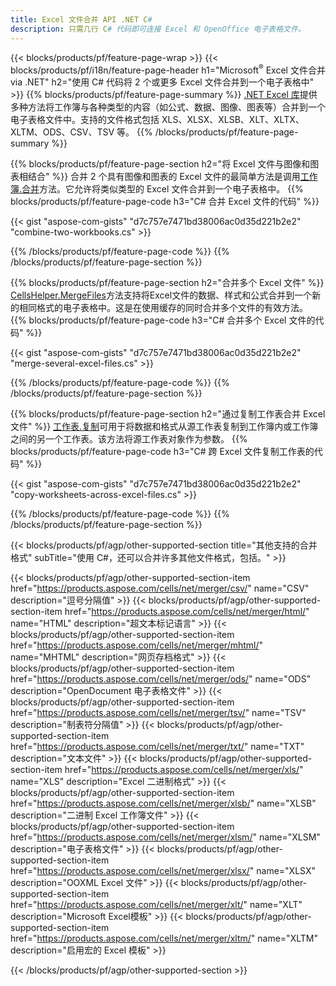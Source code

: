 ```yaml
---
title: Excel 文件合并 API .NET C#
description: 只需几行 C# 代码即可连接 Excel 和 OpenOffice 电子表格文件。
---
```

{{< blocks/products/pf/feature-page-wrap >}}
{{< blocks/products/pf/i18n/feature-page-header h1="Microsoft<sup>&reg;</sup> Excel 文件合并 via .NET" h2="使用 C# 代码将 2 个或更多 Excel 文件合并到一个电子表格中" >}}
{{% blocks/products/pf/feature-page-summary %}}
[.NET Excel 库](/cells/zh/net/)提供多种方法将工作簿与各种类型的内容（如公式、数据、图像、图表等）合并到一个电子表格文件中。支持的文件格式包括 XLS、XLSX、XLSB、XLT、XLTX、XLTM、ODS、CSV、TSV 等。
{{% /blocks/products/pf/feature-page-summary %}}

{{% blocks/products/pf/feature-page-section h2="将 Excel 文件与图像和图表相结合" %}}
合并 2 个具有图像和图表的 Excel 文件的最简单方法是调用[工作簿.合并](https://reference.aspose.com/cells/net/aspose.cells/workbook/methods/combine)方法。它允许将类似类型的 Excel 文件合并到一个电子表格中。
{{% blocks/products/pf/feature-page-code h3="C# 合并 Excel 文件的代码" %}}

{{< gist "aspose-com-gists" "d7c757e7471bd38006ac0d35d221b2e2" "combine-two-workbooks.cs" >}}

{{% /blocks/products/pf/feature-page-code %}}
{{% /blocks/products/pf/feature-page-section %}}

{{% blocks/products/pf/feature-page-section h2="合并多个 Excel 文件" %}}
[CellsHelper.MergeFiles](https://reference.aspose.com/cells/net/aspose.cells/cellshelper/methods/mergefiles)方法支持将Excel文件的数据、样式和公式合并到一个新的相同格式的电子表格中。这是在使用缓存的同时合并多个文件的有效方法。
{{% blocks/products/pf/feature-page-code h3="C# 合并多个 Excel 文件的代码" %}}

{{< gist "aspose-com-gists" "d7c757e7471bd38006ac0d35d221b2e2" "merge-several-excel-files.cs" >}}

{{% /blocks/products/pf/feature-page-code %}}
{{% /blocks/products/pf/feature-page-section %}}

{{% blocks/products/pf/feature-page-section h2="通过复制工作表合并 Excel 文件" %}}
[工作表.复制](https://reference.aspose.com/cells/net/aspose.cells/worksheet/methods/copy/index)可用于将数据和格式从源工作表复制到工作簿内或工作簿之间的另一个工作表。该方法将源工作表对象作为参数。
{{% blocks/products/pf/feature-page-code h3="C# 跨 Excel 文件复制工作表的代码" %}}

{{< gist "aspose-com-gists" "d7c757e7471bd38006ac0d35d221b2e2" "copy-worksheets-across-excel-files.cs" >}}

{{% /blocks/products/pf/feature-page-code %}}
{{% /blocks/products/pf/feature-page-section %}}

{{< blocks/products/pf/agp/other-supported-section title="其他支持的合并格式" subTitle="使用 C#，还可以合并许多其他文件格式，包括。" >}}

{{< blocks/products/pf/agp/other-supported-section-item href="https://products.aspose.com/cells/net/merger/csv/" name="CSV" description="逗号分隔值" >}}
{{< blocks/products/pf/agp/other-supported-section-item href="https://products.aspose.com/cells/net/merger/html/" name="HTML" description="超文本标记语言" >}}
{{< blocks/products/pf/agp/other-supported-section-item href="https://products.aspose.com/cells/net/merger/mhtml/" name="MHTML" description="网页存档格式" >}}
{{< blocks/products/pf/agp/other-supported-section-item href="https://products.aspose.com/cells/net/merger/ods/" name="ODS" description="OpenDocument 电子表格文件" >}}
{{< blocks/products/pf/agp/other-supported-section-item href="https://products.aspose.com/cells/net/merger/tsv/" name="TSV" description="制表符分隔值" >}}
{{< blocks/products/pf/agp/other-supported-section-item href="https://products.aspose.com/cells/net/merger/txt/" name="TXT" description="文本文件" >}}
{{< blocks/products/pf/agp/other-supported-section-item href="https://products.aspose.com/cells/net/merger/xls/" name="XLS" description="Excel 二进制格式" >}}
{{< blocks/products/pf/agp/other-supported-section-item href="https://products.aspose.com/cells/net/merger/xlsb/" name="XLSB" description="二进制 Excel 工作簿文件" >}}
{{< blocks/products/pf/agp/other-supported-section-item href="https://products.aspose.com/cells/net/merger/xlsm/" name="XLSM" description="电子表格文件" >}}
{{< blocks/products/pf/agp/other-supported-section-item href="https://products.aspose.com/cells/net/merger/xlsx/" name="XLSX" description="OOXML Excel 文件" >}}
{{< blocks/products/pf/agp/other-supported-section-item href="https://products.aspose.com/cells/net/merger/xlt/" name="XLT" description="Microsoft Excel模板" >}}
{{< blocks/products/pf/agp/other-supported-section-item href="https://products.aspose.com/cells/net/merger/xltm/" name="XLTM" description="启用宏的 Excel 模板" >}}

{{< /blocks/products/pf/agp/other-supported-section >}}
